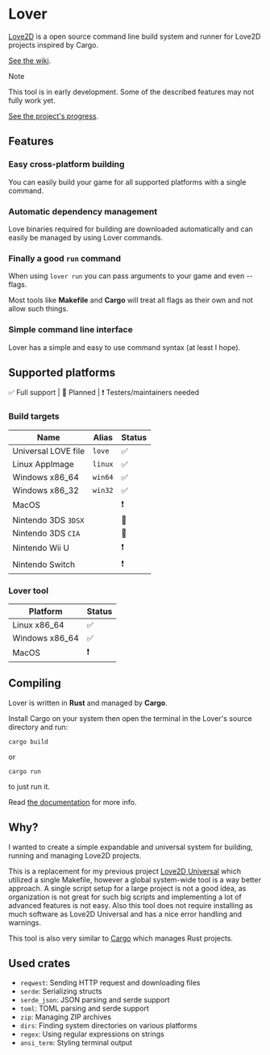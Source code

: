 # Lover
[Love2D](https://love2d.org/) is a open source command line build system and runner for Love2D projects inspired by Cargo.

[See the wiki](https://github.com/Wolfyxon/lover/wiki).

> [!NOTE]
> This tool is in early development. Some of the described features may not fully work yet.
> 
> [See the project's progress](https://github.com/Wolfyxon/lover/issues/1).

## Features
### Easy cross-platform building
You can easily build your game for all supported platforms with a single command.

### Automatic dependency management
Love binaries required for building are downloaded automatically and can easily be managed by using Lover commands.

### Finally a good `run` command
When using `lover run` you can pass arguments to your game and even --flags.

Most tools like **Makefile** and **Cargo** will treat all flags as their own and not allow such things.

### Simple command line interface
Lover has a simple and easy to use command syntax (at least I hope).

## Supported platforms
✅ Full support | 📁 Planned | ❗ Testers/maintainers needed

### Build targets
| Name                | Alias   | Status |
|---------------------|---------|--------|
| Universal LOVE file | `love`  | ✅     |
| Linux AppImage      | `linux` | ✅     |
| Windows x86_64      | `win64` | ✅     |
| Windows x86_32      | `win32` | ✅     |
| MacOS               |         | ❗     |
| Nintendo 3DS `3DSX` |         | 📁     |
| Nintendo 3DS `CIA`  |         | 📁     |
| Nintendo Wii U      |         | ❗     |
| Nintendo Switch     |         | ❗     |

### Lover tool
| Platform       | Status |
|----------------|--------|
| Linux x86_64   | ✅     |
| Windows x86_64 | ✅     |
| MacOS          | ❗     |

## Compiling
Lover is written in **Rust** and managed by **Cargo**. 

Install Cargo on your system then open the terminal in the Lover's source directory and run:
```
cargo build
```
or
```
cargo run
```
to just run it.

Read [the documentation](https://doc.rust-lang.org/cargo/) for more info.

## Why?
I wanted to create a simple expandable and universal system for building, running and managing Love2D projects.

This is a replacement for my previous project [Love2D Universal](https://github.com/Wolfyxon/love2d-universal) which utilized a single Makefile, however a global system-wide tool is a way better approach.
A single script setup for a large project is not a good idea, as organization is not great for such big scripts and implementing a lot of advanced features is not easy. 
Also this tool does not require installing as much software as Love2D Universal and has a nice error handling and warnings.

This tool is also very similar to [Cargo](https://github.com/rust-lang/cargo/) which manages Rust projects.

## Used crates
- `reqwest`: Sending HTTP request and downloading files
- `serde`: Serializing structs
- `serde_json`: JSON parsing and serde support
- `toml`: TOML parsing and serde support
- `zip`: Managing ZIP archives
- `dirs`: Finding system directories on various platforms
- `regex`: Using regular expressions on strings
- `ansi_term`: Styling terminal output
